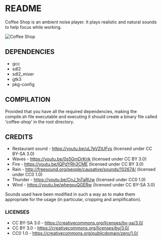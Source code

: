 # README
Coffee Shop is an ambient noise player. It plays realistic and natural sounds to help focus while working.

![Coffee Shop](https://cloud.githubusercontent.com/assets/25088746/26285181/a118970e-3e42-11e7-9998-3ceb9360bc3d.png)

## DEPENDENCIES
- gcc
- sdl2
- sdl2_mixer
- gtk3
- pkg-config

## COMPILATION
Provided that you have all the required dependencies, making the compile.sh file executable and executing it should
create a binary file called 'coffee-shop' in the root directory.

## CREDITS

- Restaurant sound - https://youtu.be/uL7eVZtUFvs (licensed under CC BY-SA 3.0)
- Waves - https://youtu.be/0s5GmDrKrjk (licensed under CC BY 3.0)
- Fire - https://youtu.be/lQPdYRh3CME (licensed under CC BY 3.0)
- Rain - http://freesound.org/people/causative/sounds/102674/ (licensed under CC0 1.0)
- Thunder - https://youtu.be/CnJ_1nTaRUw (licensed under CC0 1.0)
- Wind - https://youtu.be/whegxuQGERw (licensed under CC BY-SA 3.0)

Sounds used have been modified in such a way as to make them appropriate for the usage (in particular, cropping and amplification).

### LICENSES
- CC BY-SA 3.0 - https://creativecommons.org/licenses/by-sa/3.0/
- CC BY 3.0 - https://creativecommons.org/licenses/by/3.0/
- CC0 1.0 - https://creativecommons.org/publicdomain/zero/1.0/
